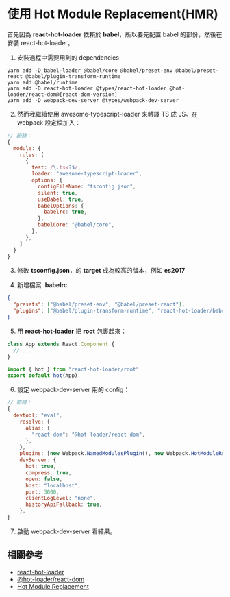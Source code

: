 # 使用 Hot Module Replacement(HMR)

首先因為 **react-hot-loader** 依賴於 **babel**，所以要先配置 babel 的部份，然後在安裝 react-hot-loader。

1. 安裝過程中需要用到的 dependencies

```shell
yarn add -D babel-loader @babel/core @babel/preset-env @babel/preset-react @babel/plugin-transform-runtime
yarn add @babel/runtime
yarn add -D react-hot-loader @types/react-hot-loader @hot-loader/react-dom@[react-dom-version]
yarn add -D webpack-dev-server @types/webpack-dev-server
```

2. 然而我繼續使用 awesome-typescript-loader 來轉譯 TS 成 JS。在 webpack 設定檔加入︰

```js
// 節錄：
{
  module: {
    rules: [
      {
        test: /\.tsx?$/,
        loader: "awesome-typescript-loader",
        options: {
          configFileName: "tsconfig.json",
          silent: true,
          useBabel: true,
          babelOptions: {
            babelrc: true,
          },
          babelCore: "@babel/core",
        },
      },
    ]
  }
}
```

3. 修改 **tsconfig.json**，的 **target** 成為較高的版本，例如 **es2017**

4. 新增檔案 **.babelrc**

```json
{
  "presets": ["@babel/preset-env", "@babel/preset-react"],
  "plugins": ["@babel/plugin-transform-runtime", "react-hot-loader/babel"]
}
```

5. 用 **react-hot-loader** 把 **root** 包裹起來：

```js
class App extends React.Component {
  // ...
}

import { hot } from "react-hot-loader/root"
export default hot(App)
```

6. 設定 webpack-dev-server 用的 config：

```js
// 節錄：
{
  devtool: "eval",
    resolve: {
      alias: {
        "react-dom": "@hot-loader/react-dom",
      },
    },
    plugins: [new Webpack.NamedModulesPlugin(), new Webpack.HotModuleReplacementPlugin()],
    devServer: {
      hot: true,
      compress: true,
      open: false,
      host: "localhost",
      port: 3000,
      clientLogLevel: "none",
      historyApiFallback: true,
    },
}
```

7. 啟動 webpack-dev-server 看結果。

## 相關參考

- [react-hot-loader](https://github.com/gaearon/react-hot-loader)
- [@hot-loader/react-dom](https://github.com/hot-loader/react-dom)
- [Hot Module Replacement](https://webpack.js.org/concepts/hot-module-replacement/)
